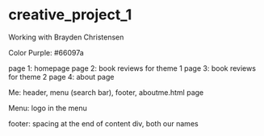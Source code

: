 # creative_project_1
Working with Brayden Christensen

Color Purple: #66097a

page 1: homepage
page 2: book reviews for theme 1
page 3: book reviews for theme 2
page 4: about page

Me: header, menu (search bar), footer, aboutme.html page

Menu: logo in the menu

footer: spacing at the end of content div, both our names